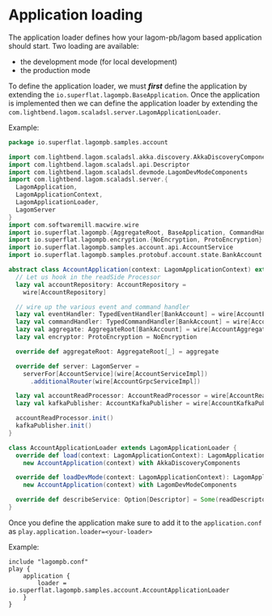 # Application loading

The application loader defines how your lagom-pb/lagom based application should start. Two loading are available:

* the development mode (for local development)
* the production mode

To define the application loader, we must _**first**_ define the application by extending the `io.superflat.lagompb.BaseApplication`. 
Once the application is implemented then we can define the application loader by extending the `com.lightbend.lagom.scaladsl.server.LagomApplicationLoader`.

Example:

```scala
package io.superflat.lagompb.samples.account

import com.lightbend.lagom.scaladsl.akka.discovery.AkkaDiscoveryComponents
import com.lightbend.lagom.scaladsl.api.Descriptor
import com.lightbend.lagom.scaladsl.devmode.LagomDevModeComponents
import com.lightbend.lagom.scaladsl.server.{
  LagomApplication,
  LagomApplicationContext,
  LagomApplicationLoader,
  LagomServer
}
import com.softwaremill.macwire.wire
import io.superflat.lagompb.{AggregateRoot, BaseApplication, CommandHandler, EventHandler}
import io.superflat.lagompb.encryption.{NoEncryption, ProtoEncryption}
import io.superflat.lagompb.samples.account.api.AccountService
import io.superflat.lagompb.samples.protobuf.account.state.BankAccount

abstract class AccountApplication(context: LagomApplicationContext) extends BaseApplication(context) {
  // Let us hook in the readSide Processor
  lazy val accountRepository: AccountRepository =
    wire[AccountRepository]

  // wire up the various event and command handler
  lazy val eventHandler: TypedEventHandler[BankAccount] = wire[AccountEventHandler]
  lazy val commandHandler: TypedCommandHandler[BankAccount] = wire[AccountCommandHandler]
  lazy val aggregate: AggregateRoot[BankAccount] = wire[AccountAggregate]
  lazy val encryptor: ProtoEncryption = NoEncryption

  override def aggregateRoot: AggregateRoot[_] = aggregate

  override def server: LagomServer =
    serverFor[AccountService](wire[AccountServiceImpl])
      .additionalRouter(wire[AccountGrpcServiceImpl])

  lazy val accountReadProcessor: AccountReadProcessor = wire[AccountReadProcessor]
  lazy val kafkaPublisher: AccountKafkaPublisher = wire[AccountKafkaPublisher]

  accountReadProcessor.init()
  kafkaPublisher.init()
}

class AccountApplicationLoader extends LagomApplicationLoader {
  override def load(context: LagomApplicationContext): LagomApplication =
    new AccountApplication(context) with AkkaDiscoveryComponents

  override def loadDevMode(context: LagomApplicationContext): LagomApplication =
    new AccountApplication(context) with LagomDevModeComponents

  override def describeService: Option[Descriptor] = Some(readDescriptor[AccountService])
}

```

Once you define the application make sure to add it to the `application.conf` as `play.application.loader=<your-loader>`

Example:

```hocon
include "lagompb.conf"
play {
	application {
		loader = io.superflat.lagompb.samples.account.AccountApplicationLoader
	}
}
```